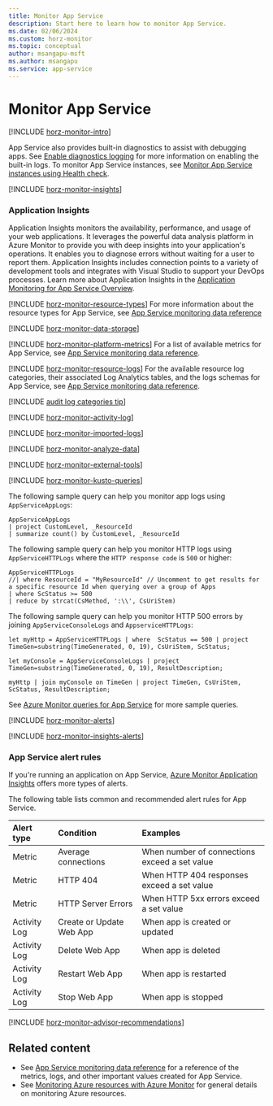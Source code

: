 ```yaml
---
title: Monitor App Service
description: Start here to learn how to monitor App Service.
ms.date: 02/06/2024
ms.custom: horz-monitor
ms.topic: conceptual
author: msangapu-msft
ms.author: msangapu
ms.service: app-service
---
```


<!-- 
IMPORTANT 
To make this template easier to use, first:
1. Search and replace App Service with the official name of your service.
2. Search and replace app-service with the service name to use in GitHub filenames.-->

<!-- VERSION 3.0 2024_01_07
For background about this template, see https://review.learn.microsoft.com/en-us/help/contribute/contribute-monitoring?branch=main -->

<!-- Most services can use the following sections unchanged. The sections use #included text you don't have to maintain, which changes when Azure Monitor functionality changes. Add info into the designated service-specific places if necessary. Remove #includes or template content that aren't relevant to your service.

At a minimum your service should have the following two articles:

1. The primary monitoring article (based on this template)
   - Title: "Monitor App Service"
   - TOC title: "Monitor"
   - Filename: "monitor-app-service.md"

2. A reference article that lists all the metrics and logs for your service (based on the template data-reference-template.md).
   - Title: "App Service monitoring data reference"
   - TOC title: "Monitoring data reference"
   - Filename: "monitor-app-service-reference.md".
-->

# Monitor App Service

<!-- Intro. Required. -->
[!INCLUDE [horz-monitor-intro](~/articles/reusable-content/azure-monitor/horizontals/horz-monitor-intro.md)]

App Service also provides built-in diagnostics to assist with debugging apps. See [Enable diagnostics logging](troubleshoot-diagnostic-logs.md) for more information on enabling the built-in logs. To monitor App Service instances, see [Monitor App Service instances using Health check](monitor-instances-health-check.md).

<!-- ## Insights. Optional section. If your service has insights, add the following include and information. -->
[!INCLUDE [horz-monitor-insights](~/articles/reusable-content/azure-monitor/horizontals/horz-monitor-insights.md)]
<!-- Insights service-specific information. Add brief information about what your Azure Monitor insights provide here. You can refer to another article that gives details or add a screenshot. -->
### Application Insights

Application Insights monitors the availability, performance, and usage of your web applications. It leverages the powerful data analysis platform in Azure Monitor to provide you with deep insights into your application's operations. It enables you to diagnose errors without waiting for a user to report them. Application Insights includes connection points to a variety of development tools and integrates with Visual Studio to support your DevOps processes. Learn more about Application Insights in the [Application Monitoring for App Service Overview](/azure/azure-monitor/app/azure-web-apps).

<!-- ## Resource types. Required section. -->
[!INCLUDE [horz-monitor-resource-types](~/articles/reusable-content/azure-monitor/horizontals/horz-monitor-resource-types.md)]
For more information about the resource types for App Service, see [App Service monitoring data reference](monitor-app-service-reference.md.)

<!-- ## Data storage. Required section. Optionally, add service-specific information about storing your monitoring data after the include. -->
[!INCLUDE [horz-monitor-data-storage](~/articles/reusable-content/azure-monitor/horizontals/horz-monitor-data-storage.md)]
<!-- Add service-specific information about storing monitoring data here, if applicable. For example, SQL Server stores other monitoring data in its own databases. -->

<!-- METRICS SECTION START ------------------------------------->

<!-- ## Platform metrics. Required section.
  - If your service doesn't collect platform metrics, use the following include: [!INCLUDE [horz-monitor-no-platform-metrics](~/articles/reusable-content/azure-monitor/horizontals/horz-monitor-no-platform-metrics.md)]
  - If your service collects platform metrics, add the following include, statement, and service-specific information as appropriate. -->
[!INCLUDE [horz-monitor-platform-metrics](~/articles/reusable-content/azure-monitor/horizontals/horz-monitor-platform-metrics.md)]
For a list of available metrics for App Service, see [App Service monitoring data reference](monitor-app-service-reference.md#metrics).
<!-- Platform metrics service-specific information. Add service-specific information about your platform metrics here.-->

<!-- ## Prometheus/container metrics. Optional. If your service uses containers/Prometheus metrics, add the following include and information. 
[!INCLUDE [horz-monitor-container-metrics](~/articles/reusable-content/azure-monitor/horizontals/horz-monitor-container-metrics.md)]
<!-- Add service-specific information about your container/Prometheus metrics here.-->

<!-- ## System metrics. Optional. If your service uses system-imported metrics, add the following include and information. 
[!INCLUDE [horz-monitor-system-metrics](~/articles/reusable-content/azure-monitor/horizontals/horz-monitor-system-metrics.md)]
<!-- Add service-specific information about your system-imported metrics here.-->

<!-- ## Custom metrics. Optional. If your service uses custom imported metrics, add the following include and information. 
[!INCLUDE [horz-monitor-custom-metrics](~/articles/reusable-content/azure-monitor/horizontals/horz-monitor-custom-metrics.md)]
<!-- Custom imported service-specific information. Add service-specific information about your custom imported metrics here.-->

<!-- ## Non-Azure Monitor metrics. Optional. If your service uses any non-Azure Monitor based metrics, add the following include and information. 
[!INCLUDE [horz-monitor-custom-metrics](~/articles/reusable-content/azure-monitor/horizontals/horz-monitor-non-monitor-metrics.md)]
<!-- Non-Monitor metrics service-specific information. Add service-specific information about your non-Azure Monitor metrics here.-->

<!-- METRICS SECTION END ------------------------------------->

<!-- LOGS SECTION START -------------------------------------->

<!-- ## Resource logs. Required section. -->
[!INCLUDE [horz-monitor-resource-logs](~/articles/reusable-content/azure-monitor/horizontals/horz-monitor-resource-logs.md)]
For the available resource log categories, their associated Log Analytics tables, and the logs schemas for App Service, see [App Service monitoring data reference](monitor-app-service-reference.md#resource-logs).
<!-- Resource logs service-specific information. Add service-specific information about your resource logs here. -->
[!INCLUDE [audit log categories tip](../azure-monitor/includes/azure-monitor-log-category-groups-tip.md)]

<!-- ## Activity log. Required section. Optionally, add service-specific information about your activity log after the include. -->
[!INCLUDE [horz-monitor-activity-log](~/articles/reusable-content/azure-monitor/horizontals/horz-monitor-activity-log.md)]
<!-- Activity log service-specific information. Add service-specific information about your activity log here. -->

<!-- ## Imported logs. Optional section. If your service uses imported logs, add the following include and information. -->
[!INCLUDE [horz-monitor-imported-logs](~/articles/reusable-content/azure-monitor/horizontals/horz-monitor-imported-logs.md)]
<!-- Add service-specific information about your imported logs here. -->

<!-- ## Other logs. Optional section.
If your service has other logs that aren't resource logs or in the activity log, add information that states what they are and what they cover here. You can describe how to route them in a later section. -->

<!-- LOGS SECTION END ------------------------------------->

<!-- ANALYSIS SECTION START -------------------------------------->

<!-- ## Analyze data. Required section. -->
[!INCLUDE [horz-monitor-analyze-data](~/articles/reusable-content/azure-monitor/horizontals/horz-monitor-analyze-data.md)]

<!-- ### External tools. Required section. -->
[!INCLUDE [horz-monitor-external-tools](~/articles/reusable-content/azure-monitor/horizontals/horz-monitor-external-tools.md)]

<!-- ### Sample Kusto queries. Required section. If you have sample Kusto queries for your service, add them after the include. -->
[!INCLUDE [horz-monitor-kusto-queries](~/articles/reusable-content/azure-monitor/horizontals/horz-monitor-kusto-queries.md)]
<!-- Add sample Kusto queries for your service here. -->
The following sample query can help you monitor app logs using `AppServiceAppLogs`:

```Kusto
AppServiceAppLogs 
| project CustomLevel, _ResourceId
| summarize count() by CustomLevel, _ResourceId
```

The following sample query can help you monitor HTTP logs using `AppServiceHTTPLogs` where the `HTTP response code` is `500` or higher:

```Kusto
AppServiceHTTPLogs 
//| where ResourceId = "MyResourceId" // Uncomment to get results for a specific resource Id when querying over a group of Apps
| where ScStatus >= 500
| reduce by strcat(CsMethod, ':\\', CsUriStem)
```

The following sample query can help you monitor HTTP 500 errors by joining `AppServiceConsoleLogs` and `AppserviceHTTPLogs`:

```Kusto
let myHttp = AppServiceHTTPLogs | where  ScStatus == 500 | project TimeGen=substring(TimeGenerated, 0, 19), CsUriStem, ScStatus;  

let myConsole = AppServiceConsoleLogs | project TimeGen=substring(TimeGenerated, 0, 19), ResultDescription;

myHttp | join myConsole on TimeGen | project TimeGen, CsUriStem, ScStatus, ResultDescription;   
```

See [Azure Monitor queries for App Service](https://github.com/microsoft/AzureMonitorCommunity/tree/master/Azure%20Services/App%20Services/Queries) for more sample queries.

<!-- ### App Service service-specific analytics. Optional section.
Add short information or links to specific articles that outline how to analyze data for your service. -->

<!-- ANALYSIS SECTION END ------------------------------------->

<!-- ALERTS SECTION START -------------------------------------->

<!-- ## Alerts. Required section. -->
[!INCLUDE [horz-monitor-alerts](~/articles/reusable-content/azure-monitor/horizontals/horz-monitor-alerts.md)]

<!-- ONLY if applications run on your service that work with Application Insights, add the following include. -->
[!INCLUDE [horz-monitor-insights-alerts](~/articles/reusable-content/azure-monitor/horizontals/horz-monitor-insights-alerts.md)]

<!-- ### App Service alert rules. Required section.
**MUST HAVE** service-specific alert rules. Include useful alerts on metrics, logs, log conditions, or activity log.
Fill in the following table with metric and log alerts that would be valuable for your service. Change the format as necessary for readability. You can instead link to an article that discusses your common alerts in detail.
Ask your PMs if you don't know. This information is the BIGGEST request we get in Azure Monitor, so don't avoid it long term. People don't know what to monitor for best results. Be prescriptive. -->

### App Service alert rules
If you're running an application on App Service, [Azure Monitor Application Insights](../azure-monitor/app/app-insights-overview.md) offers more types of alerts.

The following table lists common and recommended alert rules for App Service.

| Alert type | Condition | Examples  |
|:---|:---|:---|
| Metric | Average connections| When number of connections exceed a set value|
| Metric | HTTP 404| When HTTP 404 responses exceed a set value|
| Metric | HTTP Server Errors| When HTTP 5xx errors exceed a set value|
| Activity Log | Create or Update Web App | When app is created or updated|
| Activity Log | Delete Web App | When app is deleted|
| Activity Log | Restart Web App| When app is restarted|
| Activity Log | Stop Web App| When app is stopped|

<!-- ### Advisor recommendations. Required section. -->
[!INCLUDE [horz-monitor-advisor-recommendations](~/articles/reusable-content/azure-monitor/horizontals/horz-monitor-advisor-recommendations.md)]
<!-- Add any service-specific advisor recommendations or screenshots here. -->

<!-- ALERTS SECTION END -------------------------------------->

## Related content
<!-- You can change the wording and add more links if useful. -->

- See [App Service monitoring data reference](monitor-app-service-reference.md) for a reference of the metrics, logs, and other important values created for App Service.
- See [Monitoring Azure resources with Azure Monitor](/azure/azure-monitor/essentials/monitor-azure-resource) for general details on monitoring Azure resources.